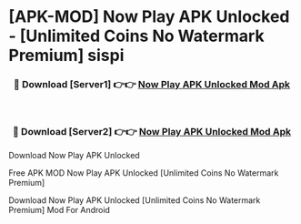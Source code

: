 # [APK-MOD] Now Play APK Unlocked - [Unlimited Coins No Watermark Premium] sispi



<div align="center">
<h3>🔴 Download [Server1] 👉👉 <a href="https://momento.my/?title=Now_Play_APK_Unlocked">Now Play APK Unlocked Mod Apk</a></h3><br>

<h3>🔴 Download [Server2] 👉👉 <a href="https://momento.my/?title=Now_Play_APK_Unlocked">Now Play APK Unlocked Mod Apk</a></h3>
</div>



Download Now Play APK Unlocked 

Free APK MOD Now Play APK Unlocked [Unlimited Coins No Watermark Premium]

Download Now Play APK Unlocked [Unlimited Coins No Watermark Premium] Mod For Android
